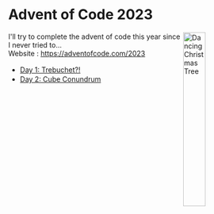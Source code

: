 # Advent of Code 2023

<img align="right" title="Dancing Christmas Tree" alt="Dancing Christmas Tree" src="https://i.giphy.com/media/aEJJiZ2BvyjWjBoK9C/giphy.gif" width="30%"/>

I'll try to complete the advent of code this year since I never tried to...  
Website : https://adventofcode.com/2023

- [Day 1: Trebuchet?!](https://github.com/Nyuwb/adventofcode_2023/tree/main/1) <img src="https://cdn.jsdelivr.net/gh/devicons/devicon/icons/javascript/javascript-original.svg" width="16px"/>
- [Day 2: Cube Conundrum](https://github.com/Nyuwb/adventofcode_2023/tree/main/2) <img src="https://cdn.jsdelivr.net/gh/devicons/devicon/icons/javascript/javascript-original.svg" width="16px"/>